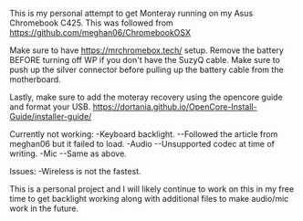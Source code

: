 This is my personal attempt to get Monteray running on my Asus Chromebook C425. This was followed from https://github.com/meghan06/ChromebookOSX

Make sure to have https://mrchromebox.tech/ setup. Remove the battery BEFORE turning off WP if you don't have the SuzyQ cable. Make sure to push up the silver connector before pulling up the battery cable from the motherboard.

Lastly, make sure to add the moteray recovery using the opencore guide and format your USB. https://dortania.github.io/OpenCore-Install-Guide/installer-guide/

Currently not working:
-Keyboard backlight. --Followed the article from meghan06 but it failed to load.
-Audio --Unsupported codec at time of writing.
-Mic --Same as above.

Issues:
-Wireless is not the fastest.

This is a personal project and I will likely continue to work on this in my free time to get backlight working along with additional files to make audio/mic work in the future.

